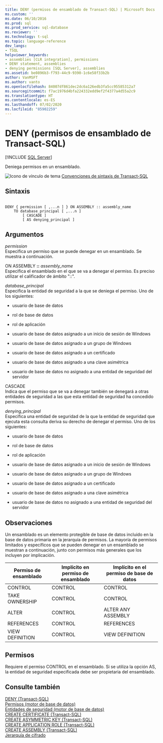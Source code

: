 ```yaml
---
title: DENY (permisos de ensamblado de Transact-SQL) | Microsoft Docs
ms.custom: ''
ms.date: 06/10/2016
ms.prod: sql
ms.prod_service: sql-database
ms.reviewer: ''
ms.technology: t-sql
ms.topic: language-reference
dev_langs:
- TSQL
helpviewer_keywords:
- assemblies [CLR integration], permissions
- DENY statement, assemblies
- denying permissions [SQL Server], assemblies
ms.assetid: be0896b3-f793-44c9-9390-1c6e58f33b2b
author: VanMSFT
ms.author: vanto
ms.openlocfilehash: 84007df861dec2dc6a126edb3fa5cc95585312a7
ms.sourcegitcommit: f7ac1976d4bfa224332edd9ef2f4377a4d55a2c9
ms.translationtype: HT
ms.contentlocale: es-ES
ms.lasthandoff: 07/02/2020
ms.locfileid: "85902259"
---
```

# <a name="deny-assembly-permissions-transact-sql"></a>DENY (permisos de ensamblado de Transact-SQL)
[!INCLUDE [SQL Server](../../includes/applies-to-version/sqlserver.md)]

  Deniega permisos en un ensamblado.  
  

  
 ![Icono de vínculo de tema](../../database-engine/configure-windows/media/topic-link.gif "Icono de vínculo de tema") [Convenciones de sintaxis de Transact-SQL](../../t-sql/language-elements/transact-sql-syntax-conventions-transact-sql.md)  
  
## <a name="syntax"></a>Sintaxis  
  
```syntaxsql
  
DENY { permission [ ,...n ] } ON ASSEMBLY :: assembly_name  
    TO database_principal [ ,...n ]   
        [ CASCADE ]  
        [ AS denying_principal ]  
```  
  
## <a name="arguments"></a>Argumentos  
 *permission*  
 Especifica un permiso que se puede denegar en un ensamblado. Se muestra a continuación.  
  
 ON ASSEMBLY **::** _assembly_name_  
 Especifica el ensamblado en el que se va a denegar el permiso. Es preciso utilizar el calificador de ámbito "::".  
  
 *database_principal*  
 Especifica la entidad de seguridad a la que se deniega el permiso. Uno de los siguientes:  
  
-   usuario de base de datos  
  
-   rol de base de datos  
  
-   rol de aplicación  
  
-   usuario de base de datos asignado a un inicio de sesión de Windows  
  
-   usuario de base de datos asignado a un grupo de Windows  
  
-   usuario de base de datos asignado a un certificado  
  
-   usuario de base de datos asignado a una clave asimétrica  
  
-   usuario de base de datos no asignado a una entidad de seguridad del servidor  
  
 CASCADE  
 Indica que el permiso que se va a denegar también se denegará a otras entidades de seguridad a las que esta entidad de seguridad ha concedido permisos.  
  
 *denying_principal*  
 Especifica una entidad de seguridad de la que la entidad de seguridad que ejecuta esta consulta deriva su derecho de denegar el permiso. Uno de los siguientes:  
  
-   usuario de base de datos  
  
-   rol de base de datos  
  
-   rol de aplicación  
  
-   usuario de base de datos asignado a un inicio de sesión de Windows  
  
-   usuario de base de datos asignado a un grupo de Windows  
  
-   usuario de base de datos asignado a un certificado  
  
-   usuario de base de datos asignado a una clave asimétrica  
  
-   usuario de base de datos no asignado a una entidad de seguridad del servidor  
  
## <a name="remarks"></a>Observaciones  
 Un ensamblado es un elemento protegible de base de datos incluido en la base de datos primaria en la jerarquía de permisos. La mayoría de permisos limitados y específicos que se pueden denegar en un ensamblado se muestran a continuación, junto con permisos más generales que los incluyen por implicación.  
  
|Permiso de ensamblado|Implícito en permiso de ensamblado|Implícito en el permiso de base de datos|  
|-------------------------|------------------------------------|------------------------------------|  
|CONTROL|CONTROL|CONTROL|  
|TAKE OWNERSHIP|CONTROL|CONTROL|  
|ALTER|CONTROL|ALTER ANY ASSEMBLY|  
|REFERENCES|CONTROL|REFERENCES|  
|VIEW DEFINITION|CONTROL|VIEW DEFINITION|  
  
## <a name="permissions"></a>Permisos  
 Requiere el permiso CONTROL en el ensamblado. Si se utiliza la opción AS, la entidad de seguridad especificada debe ser propietaria del ensamblado.  
  
## <a name="see-also"></a>Consulte también  
 [DENY &#40;Transact-SQL&#41;](../../t-sql/statements/deny-transact-sql.md)   
 [Permisos &#40;motor de base de datos&#41;](../../relational-databases/security/permissions-database-engine.md)   
 [Entidades de seguridad &#40;motor de base de datos&#41;](../../relational-databases/security/authentication-access/principals-database-engine.md)   
 [CREATE CERTIFICATE &#40;Transact-SQL&#41;](../../t-sql/statements/create-certificate-transact-sql.md)   
 [CREATE ASYMMETRIC KEY &#40;Transact-SQL&#41;](../../t-sql/statements/create-asymmetric-key-transact-sql.md)   
 [CREATE APPLICATION ROLE &#40;Transact-SQL&#41;](../../t-sql/statements/create-application-role-transact-sql.md)   
 [CREATE ASSEMBLY &#40;Transact-SQL&#41;](../../t-sql/statements/create-assembly-transact-sql.md)   
 [Jerarquía de cifrado](../../relational-databases/security/encryption/encryption-hierarchy.md)  
  
  
